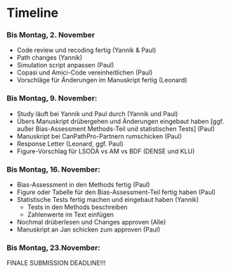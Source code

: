 # Timeline

### Bis Montag, 2. November
 - Code review und recoding fertig (Yannik & Paul)
 - Path changes (Yannik)
 - Simulation script anpassen (Paul)
 - Copasi und Amici-Code vereinheitlichen (Paul)
 - Vorschläge für Änderungen im Manuskript fertig (Leonard)

### Bis Montag, 9. November:
 - Study läuft bei Yannik und Paul durch (Yannik und Paul)
 - Übers Manuskript drübergehen und Änderungen eingebaut haben [ggf. außer Bias-Assessment
 Methods-Teil und statistischen Tests] (Paul)
 - Manuskript bei CanPathPro-Partnern rumschicken (Paul)
 - Response Letter (Leonard, ggf. Paul)
 - Figure-Vorschlag für LSODA vs AM vs BDF (DENSE und KLU)

### Bis Montag, 16. November:
 - Bias-Assessment in den Methods fertig (Paul)
 - Figure oder Tabelle für den Bias-Assessment-Teil fertig haben (Paul)
 - Statistische Tests fertig machen und eingebaut haben (Yannik)
    * Tests in den Methods beschreiben
    * Zahlenwerte im Text einfügen
 - Nochmal drüberlesen und Changes approven (Alle)
 - Manuskript an Jan schicken zum approven (Paul)

### Bis Montag, 23.November:

FINALE SUBMISSION DEADLINE!!!
